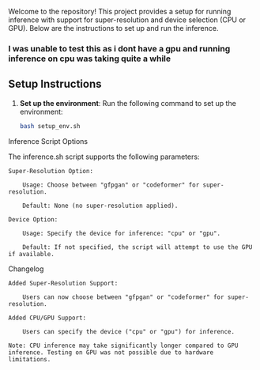 

Welcome to the repository! This project provides a setup for running inference with support for super-resolution and device selection (CPU or GPU). Below are the instructions to set up and run the inference.

### I was unable to test this as i dont have a gpu and running inference on cpu was taking quite a while

## Setup Instructions

1. **Set up the environment**:
   Run the following command to set up the environment:
   ```bash
   bash setup_env.sh
   
Inference Script Options

The inference.sh script supports the following parameters:

    Super-Resolution Option:

        Usage: Choose between "gfpgan" or "codeformer" for super-resolution.

        Default: None (no super-resolution applied).

    Device Option:

        Usage: Specify the device for inference: "cpu" or "gpu".

        Default: If not specified, the script will attempt to use the GPU if available.

Changelog

    Added Super-Resolution Support:

        Users can now choose between "gfpgan" or "codeformer" for super-resolution.

    Added CPU/GPU Support:

        Users can specify the device ("cpu" or "gpu") for inference.

    Note: CPU inference may take significantly longer compared to GPU inference. Testing on GPU was not possible due to hardware limitations.
